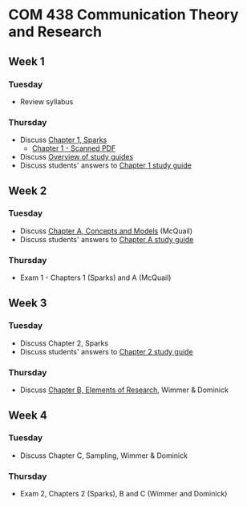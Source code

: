 # COM 438 Communication Theory and Research
## Week 1
### Tuesday
* Review syllabus
### Thursday
* Discuss [Chapter 1, Sparks](https://books.google.com/books?id=vRSdBQAAQBAJ&lpg=PP1&pg=PA1#v=onepage&q&f=false)
  * [Chapter 1 - Scanned PDF](https://www.dropbox.com/s/zdudjddhq09wip0/Chapter%201%2C%20Sparks.pdf?dl=0)
* Discuss [Overview of study guides](Study%20Guides/README.md)
* Discuss students' answers to [Chapter 1 study guide](Study%20Guides/Chapter%201%2C%20Sparks.md)
## Week 2
### Tuesday
* Discuss [Chapter A, Concepts and Models](https://www.dropbox.com/s/27ak7twh3d4mzcv/Ch%20A%20-%20Concepts%20and%20Models.pdf?dl=0) (McQuail)
* Discuss students' answers to [Chapter A study guide](Study%20Guides/Chapter%20A.md)
### Thursday
* Exam 1 - Chapters 1 (Sparks) and A (McQuail)
## Week 3
### Tuesday
* Discuss Chapter 2, Sparks
* Discuss students' answers to [Chapter 2 study guide](Study%20Guides/Chapter%202%2C%20Sparks.md)
### Thursday
* Discuss [Chapter B, Elements of Research](https://www.dropbox.com/s/76epudd3v491jid/Ch%20B%2C%20Wimmer%20and%20Dominick.pdf?dl=1), Wimmer & Dominick
## Week 4
### Tuesday
* Discuss Chapter C, Sampling, Wimmer & Dominick
### Thursday
* Exam 2, Chapters 2 (Sparks), B and C (Wimmer and Dominick)
